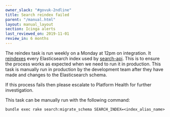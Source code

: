 ```yaml
---
owner_slack: "#govuk-2ndline"
title: Search reindex failed
parent: "/manual.html"
layout: manual_layout
section: Icinga alerts
last_reviewed_on: 2019-11-01
review_in: 6 months
---
```


The reindex task is run weekly on a Monday at 12pm on integration. It
[reindexes][reindexing] every Elasticsearch index used by [search-api][]. This is
to ensure the process works as expected when we need to run it in production.
This task is manually run in production by the development team after they have
made and changes to the Elasticsearch schema.

If this process fails then please escalate to Platform Health for further investigation.

This task can be manually run with the following command:

```
bundle exec rake search:migrate_schema SEARCH_INDEX=<index_alias_name>
```

[reindexing]: /manual/reindex-elasticsearch.html
[search-api]: /apps/search-api.html
